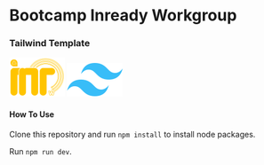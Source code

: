 # Bootcamp Inready Workgroup

### Tailwind Template

![inr](./src/assets/inr.png)
![tailwind](./src/assets/tw.png)

#### How To Use

Clone this repository and run `npm install` to install node packages.

Run `npm run dev`.
